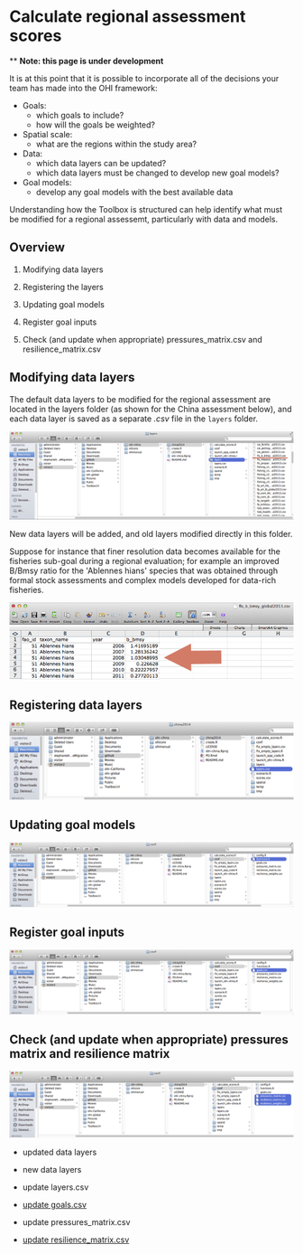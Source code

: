 # Calculate regional assessment scores

\*\* **Note: this page is under development**

It is at this point that it is possible to incorporate all of the decisions your team has made into the OHI framework:

* Goals:
    + which goals to include? 
    + how will the goals be weighted?
* Spatial scale:
    + what are the regions within the study area?
* Data:  
    + which data layers can be updated?
    + which data layers must be changed to develop new goal models?
* Goal models:
    + develop any goal models with the best available data
    
Understanding how the Toolbox is structured can help identify what must be modified for a regional assessemt, particularly with data and models.

## Overview

1.  Modifying data layers

2.  Registering the layers

3.  Updating goal models

4.  Register goal inputs 

5.  Check (and update when appropriate) pressures_matrix.csv and resilience_matrix.csv

## Modifying data layers
The default data layers to be modified for the regional assessment are located in the layers folder (as shown for the China assessment below), and each data layer is saved as a separate *.csv* file in the `layers` folder.

![alt text](zfig_layers_location_1.png)

New data layers will be added, and old layers modified directly in this folder. 

Suppose for instance that finer resolution data becomes available for the fisheries sub-goal during a regional evaluation; for example an improved B/Bmsy ratio for the 'Ablennes hians' species that was obtained through formal stock assessments and complex models developed for data-rich fisheries.

![alt text](zfig_bmsy_layer_example_3.png)

## Registering data layers

![alt text](zfig_layers_csv.png) 

## Updating goal models

![alt text](zfig_funtions_r.png)

## Register goal inputs

![alt text](zfig_goals_csv.png)

## Check (and update when appropriate) pressures matrix and resilience matrix

![alt text](zfig_pressures_resilience_matrix.png)

- updated data layers
- new data layers

- update layers.csv

- [update goals.csv]()

- update pressures_matrix.csv

- [update resilience_matrix.csv]()

